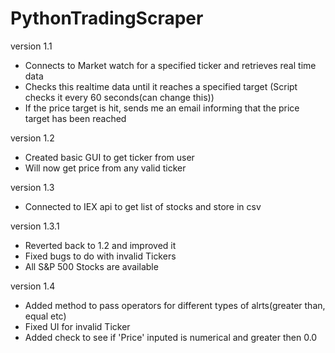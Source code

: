 # PythonTradingScraper

version 1.1
  - Connects to Market watch for a specified ticker and retrieves real time data
  - Checks this realtime data until it reaches a specified target (Script checks it every 60 seconds(can change this))
  - If the price target is hit, sends me an email informing that the price target has been reached

version 1.2
  - Created basic GUI to get ticker from user
  - Will now get price from any valid ticker

version 1.3
  - Connected to IEX api to get list of stocks and store in csv
  
version 1.3.1
  - Reverted back to 1.2 and improved it
  - Fixed bugs to do with invalid Tickers
  - All S&P 500 Stocks are available

version 1.4
  - Added method to pass operators for different types of alrts(greater than, equal etc)
  - Fixed UI for invalid Ticker
  - Added check to see if 'Price' inputed is numerical and greater then 0.0